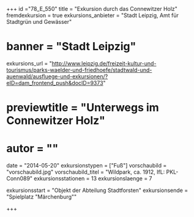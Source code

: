 +++
id ="78_E_550"
title = "Exkursion durch das Connewitzer Holz"
fremdexkursion = true
exkursions_anbieter = "Stadt Leipzig, Amt für Stadtgrün und Gewässer"
# banner = "Stadt Leipzig"
exkursions_url = "http://www.leipzig.de/freizeit-kultur-und-tourismus/parks-waelder-und-friedhoefe/stadtwald-und-auenwald/ausfluege-und-exkursionen/?eID=dam_frontend_push&docID=9373"
# previewtitle = "Unterwegs im Connewitzer Holz"
# autor = ""
date = "2014-05-20"
exkursionstypen = ["Fuß"]
vorschaubild = "vorschaubild.jpg"
vorschaubild_titel = "Wildpark, ca. 1912, IfL: PKL-Conn089"
exkursionsstationen = 13
exkursionslaenge = 7

exkursionsstart = "Objekt der Abteilung Stadtforsten" 
exkursionsende = "Spielplatz \"Märchenburg\""


+++